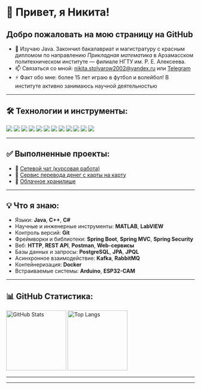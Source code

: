 # 👋 Привет, я Никита!

<!-- Гифка с котом, не удалять :)
<p align="center">
  <img src="https://media.giphy.com/media/qgQUggAC3Pfv687qPC/giphy.gif" alt="Coding  gif" width="400"/>
</p>
 -->

## Добро пожаловать на мою страницу на GitHub

- 👀 Изучаю Java. Закончил бакалавриат и магистратуру с красным дипломом по направлению *Прикладная математика* в Арзамасском политехническом институте — филиале НГТУ им. Р. Е. Алексеева.  
- 📫 Связаться со мной: [nikita.stolyarow2002@yandex.ru](mailto:nikita.stolyarow2002@yandex.ru) или [Telegram](https://t.me/iTempest0)  
- ⚡ Факт обо мне: более 15 лет играю в футбол и волейбол! В институте активно занимаюсь научной деятельностью  

---

## 🛠️ Технологии и инструменты:

<p align="left">
  <img src="https://img.shields.io/badge/Java-%23ED8B00.svg?style=for-the-badge&logo=java&logoColor=white"/>
  <img src="https://img.shields.io/badge/Spring%20Boot-6DB33F?style=for-the-badge&logo=springboot&logoColor=white"/>
  <img src="https://img.shields.io/badge/Spring%20Security-6DB33F?style=for-the-badge&logo=springsecurity&logoColor=white"/>
  <img src="https://img.shields.io/badge/Docker-2496ED?style=for-the-badge&logo=docker&logoColor=white"/>
  <img src="https://img.shields.io/badge/Kafka-231F20?style=for-the-badge&logo=apachekafka&logoColor=white"/>
  <img src="https://img.shields.io/badge/RabbitMQ-FF6600?style=for-the-badge&logo=rabbitmq&logoColor=white"/>
  <img src="https://img.shields.io/badge/PostgreSQL-336791?style=for-the-badge&logo=postgresql&logoColor=white"/>
  <img src="https://img.shields.io/badge/Git-F05032?style=for-the-badge&logo=git&logoColor=white"/>
  <img src="https://img.shields.io/badge/Postman-FF6C37?style=for-the-badge&logo=postman&logoColor=white"/>
  <img src="https://img.shields.io/badge/Arduino-00979D?style=for-the-badge&logo=arduino&logoColor=white"/>
  <img src="https://img.shields.io/badge/MATLAB-0076A8?style=for-the-badge&logo=mathworks&logoColor=white"/>
  <img src="https://img.shields.io/badge/LabVIEW-FFD700?style=for-the-badge&logo=national-instruments&logoColor=black"/>
</p>

---

## ✅ Выполненные проекты:

- 📝 [Сетевой чат (курсовая работа)](https://github.com/Nikitastolyarow/kurs_Chat.git)  
- 💸 [Сервис перевода денег с карты на карту](https://github.com/Nikitastolyarow/transferMoney.git)
- 📁 [Облачное хранилище](https://github.com/Nikitastolyarow/CloudStorage) 

---

## 💡 Что я знаю:

- Языки: **Java**, **C++**, **C#**
- Научные и инженерные инструменты: **MATLAB**, **LabVIEW**
- Контроль версий: **Git**
- Фреймворки и библиотеки: **Spring Boot**, **Spring MVC**, **Spring Security**
- Веб: **HTTP**, **REST API**, **Postman**, **Web-сервисы**
- Базы данных и запросы: **PostgreSQL**, **JPA**, **JPQL**
- Асинхронное взаимодействие: **Kafka**, **RabbitMQ**
- Контейнеризация: **Docker**
- Встраиваемые системы: **Arduino**, **ESP32-CAM**

---

## 📊 GitHub Статистика:

<p align="left">
  <img src="https://github-readme-stats.vercel.app/api?username=Nikitastolyarow&show_icons=true&theme=tokyonight&locale=ru" alt="GitHub Stats" height="160"/>
  <img src="https://github-readme-stats.vercel.app/api/top-langs/?username=Nikitastolyarow&layout=compact&theme=tokyonight&locale=ru" alt="Top Langs" height="160"/>
</p>


---




---

<!---
Nikitastolyarow/Nikitastolyarow is a ✨ special ✨ repository because its `README.md` (this file) appears on your GitHub profile.
You can click the Preview link to take a look at your changes.
--->
